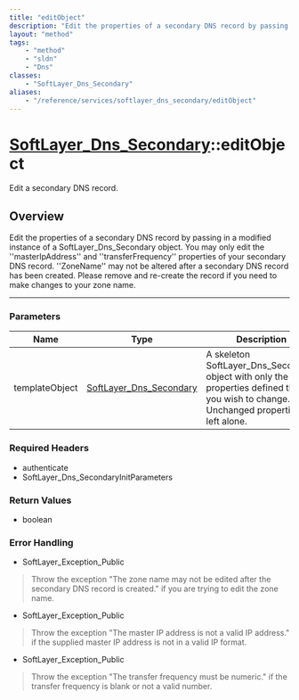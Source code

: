 ```yaml
---
title: "editObject"
description: "Edit the properties of a secondary DNS record by passing in a modified instance of a SoftLayer_Dns_Secondary object. You... "
layout: "method"
tags:
    - "method"
    - "sldn"
    - "Dns"
classes:
    - "SoftLayer_Dns_Secondary"
aliases:
    - "/reference/services/softlayer_dns_secondary/editObject"
---
```

# [SoftLayer_Dns_Secondary](/reference/services/SoftLayer_Dns_Secondary)::editObject


Edit a secondary DNS record.


## Overview 
Edit the properties of a secondary DNS record by passing in a modified instance of a SoftLayer_Dns_Secondary object. You may only edit the ''masterIpAddress'' and ''transferFrequency'' properties of your secondary DNS record. ''ZoneName'' may not be altered after a secondary DNS record has been created.  Please remove and re-create the record if you need to make changes to your zone name. 

-----

### Parameters 
|Name | Type | Description |
| --- | --- | --- |
|templateObject| <a href='/reference/datatypes/SoftLayer_Dns_Secondary'>SoftLayer_Dns_Secondary </a>| A skeleton SoftLayer_Dns_Secondary object with only the properties defined that you wish to change. Unchanged properties are left alone.|


### Required Headers
* authenticate
* SoftLayer_Dns_SecondaryInitParameters


### Return Values
* boolean



### Error Handling

* SoftLayer_Exception_Public 

> Throw the exception "The zone name may not be edited after the secondary DNS record is created." if you are trying to edit the zone name. 

* SoftLayer_Exception_Public 

> Throw the exception "The master IP address is not a valid IP address." if the supplied master IP address is not in a valid IP format. 

* SoftLayer_Exception_Public 

> Throw the exception "The transfer frequency must be numeric." if the transfer frequency is blank or not a valid number. 



